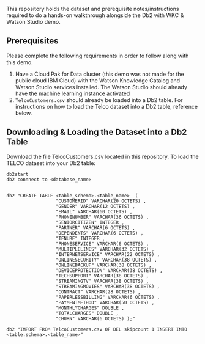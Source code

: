 This repository holds the dataset and prerequisite notes/instructions required to do a hands-on walkthrough alongside the Db2 with WKC & Watson Studio demo.


## Prerequisites
Please complete the following requirements in order to follow along with this demo. 
1. Have a Cloud Pak for Data cluster (this demo was not made for the public cloud IBM Cloud) with the Watson Knowledge Catalog and Watson Studio services installed. The Watson Studio should already have the machine learning instance activated
2. `TelcoCustomers.csv` should already be loaded into a Db2 table. For instructions on how to load the Telco dataset into a Db2 table, reference below.


## Downloading & Loading the Dataset into a Db2 Table
Download the file TelcoCustomers.csv located in this repository. To load the TELCO dataset into your Db2 table:

```
db2start
db2 connnect to <database_name>


db2 "CREATE TABLE <table_schema>.<table_name>  (
                  "CUSTOMERID" VARCHAR(20 OCTETS) ,
                  "GENDER" VARCHAR(12 OCTETS) ,
                  "EMAIL" VARCHAR(60 OCTETS) ,
                  "PHONENUMBER" VARCHAR(36 OCTETS) ,
                  "SENIORCITIZEN" INTEGER ,
                  "PARTNER" VARCHAR(6 OCTETS) ,
                  "DEPENDENTS" VARCHAR(6 OCTETS) ,
                  "TENURE" INTEGER ,
                  "PHONESERVICE" VARCHAR(6 OCTETS) ,
                  "MULTIPLELINES" VARCHAR(32 OCTETS) ,
                  "INTERNETSERVICE" VARCHAR(22 OCTETS) ,
                  "ONLINESECURITY" VARCHAR(38 OCTETS) ,
                  "ONLINEBACKUP" VARCHAR(38 OCTETS) ,
                  "DEVICEPROTECTION" VARCHAR(38 OCTETS) ,
                  "TECHSUPPORT" VARCHAR(38 OCTETS) ,
                  "STREAMINGTV" VARCHAR(38 OCTETS) ,
                  "STREAMINGMOVIES" VARCHAR(38 OCTETS) ,
                  "CONTRACT" VARCHAR(28 OCTETS) ,
                  "PAPERLESSBILLING" VARCHAR(6 OCTETS) ,
                  "PAYMENTMETHOD" VARCHAR(50 OCTETS) ,
                  "MONTHLYCHARGES" DOUBLE ,
                  "TOTALCHARGES" DOUBLE ,
                  "CHURN" VARCHAR(6 OCTETS) );"
                
db2 "IMPORT FROM TelcoCustomers.csv OF DEL skipcount 1 INSERT INTO <table.schema>.<table_name>"
```
